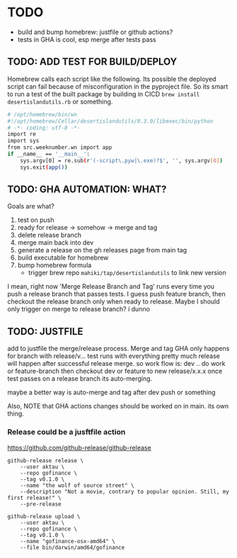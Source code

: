 # TODO
* build and bump homebrew: justfile or github actions?
* tests in GHA is cool, esp merge after tests pass

## TODO: ADD TEST FOR BUILD/DEPLOY
Homebrew calls each script like the following. Its possible the deployed script can fail because of misconfiguration in the pyproject file.
So its smart to run a test of the built package by building in CICD `brew install desertislandutils.rb` or something.

```sh
# /opt/homebrew/bin/wn
#!/opt/homebrew/Cellar/desertislandutils/0.3.9/libexec/bin/python
# -*- coding: utf-8 -*-
import re
import sys
from src.weeknumber.wn import app
if __name__ == '__main__':
    sys.argv[0] = re.sub(r'(-script\.pyw|\.exe)?$', '', sys.argv[0])
    sys.exit(app())
```

## TODO: GHA AUTOMATION: WHAT?
Goals are what?

1. test on push
2. ready for release -> somehow -> merge and tag
3. delete release branch
4. merge main back into dev
5. generate a release on the gh releases page from main tag
6. build executable for homebrew
7. bump homebrew formula
    * trigger brew repo `mahiki/tap/desertislandutils` to link new version


I mean, right now 'Merge Release Branch and Tag' runs every time you push a release branch that passes tests.
I guess push feature branch, then checkout the release branch only when ready to release.
Maybe I should only trigger on merge to release branch? i dunno

## TODO: JUSTFILE
add to justfile the merge/release process. Merge and tag GHA only happens for 
branch with release/v...
test runs with everything pretty much
release will happen after successful release merge.
so work flow is:
dev .. do work
or feature-branch
then checkout dev or feature to new release/x.x.x
once test passes on a release branch its auto-merging.

maybe a better way is auto-merge and tag after dev push or something

Also, NOTE that GHA actions changes should be worked on in main. its own thing.

### Release could be a jusftfile action
https://github.com/github-release/github-release

    github-release release \
        --user aktau \
        --repo gofinance \
        --tag v0.1.0 \
        --name "the wolf of source street" \
        --description "Not a movie, contrary to popular opinion. Still, my first release!" \
        --pre-release
    
    github-release upload \
        --user aktau \
        --repo gofinance \
        --tag v0.1.0 \
        --name "gofinance-osx-amd64" \
        --file bin/darwin/amd64/gofinance